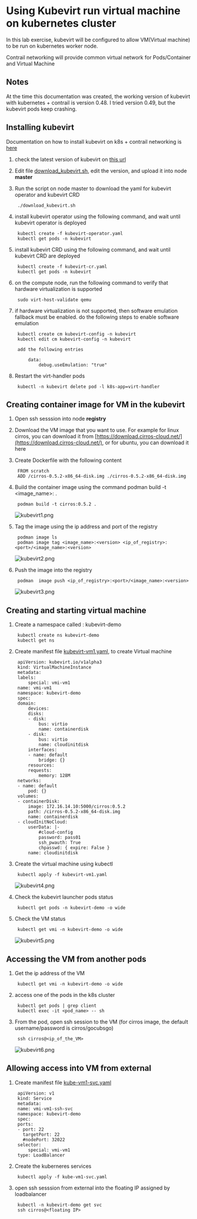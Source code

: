 # Using Kubevirt run virtual machine on kubernetes cluster
In this lab exercise, kubevirt will be configured to allow VM(Virtual machine) to be run on kubernetes worker node.

Contrail networking will provide common virtual network for Pods/Container and Virtual Machine

## Notes

At the time this documentation was created, the working version of kubevirt with kubernetes + contrail is version 0.48.
I tried version 0.49, but the kubevirt pods keep crashing.


## Installing kubevirt 

Documentation on how to install kubevirt on k8s + contrail networking is [here](https://www.juniper.net/documentation/en_US/contrail20/topics/task/installation/how-to-enable-kubevirt-kubernetes.html)

1. check the latest version of kubevirt on [this url](https://kubevirt.io/blogs/releases.html)
2. Edit file [download_kubevirt.sh](download_kubevirt.sh), edit the version, and upload it into node **master**
3. Run the script on node master to download the yaml for kubevirt operator and kubevirt CRD

        ./download_kubevirt.sh
4. install kubevirt operator using the following command, and wait until kubevirt operator is deployed

        kubectl create -f kubevirt-operator.yaml
        kubectl get pods -n kubevirt

5. install kubevirt CRD using the following command, and wait until kubevirt CRD are deployed

        kubectl create -f kubevirt-cr.yaml
        kubectl get pods -n kubevirt

6. on the compute node, run the following command to verify that hardware virtualization is supported

        sudo virt-host-validate qemu

7. if hardware virtualization is not supported, then software emulation fallback must be enabled. do the following steps to enable software emulation

        kubectl create cm kubevirt-config -n kubevirt
        kubectl edit cm kubevirt-config -n kubevirt

        add the following entries 

            data:
                debug.useEmulation: "true"
8. Restart the virt-handler pods

        kubectl -n kubevirt delete pod -l k8s-app=virt-handler


## Creating container image for VM in the kubevirt
1. Open ssh sesssion into node **registry**
2. Download the VM image that you want to use. For example for linux cirros, you can download it from [https://download.cirros-cloud.net/](https://download.cirros-cloud.net/), or for ubuntu, you can download it here 
3. Create Dockerfile with the following content

        FROM scratch 
        ADD /cirros-0.5.2-x86_64-disk.img ./cirros-0.5.2-x86_64-disk.img

4. Build the container image using the command podman build -t <image_name>:<version> .

        podman build -t cirros:0.5.2 .

    ![kubevirt1.png](images/kubevirt1.png)
5. Tag the image using the ip address and port of the registry 

        podman image ls
        podman image tag <image_name>:<version> <ip_of_registry>:<port>/<image_name>:<version>

    ![kubevirt2.png](images/kubevirt2.png)
6. Push the image into the registry 
        
        podman  image push <ip_of_registry>:<port>/<image_name>:<version>

    ![kubevirt3.png](images/kubevirt3.png)


## Creating and starting virtual machine
1. Create a namespace called : kubevirt-demo

        kubectl create ns kubevirt-demo
        kubectl get ns

2. Create manifest file [kubevirt-vm1.yaml](kubevirt-vm1.yaml]), to create Virtual machine

        apiVersion: kubevirt.io/v1alpha3
        kind: VirtualMachineInstance
        metadata:
        labels:
            special: vmi-vm1
        name: vmi-vm1
        namespace: kubevirt-demo
        spec:
        domain:
            devices:
            disks:
            - disk:
                bus: virtio
                name: containerdisk
            - disk:
                bus: virtio
                name: cloudinitdisk
            interfaces:
            - name: default
                bridge: {}
            resources:
            requests:
                memory: 128M
        networks:
        - name: default
            pod: {}
        volumes:
        - containerDisk:
            image: 172.16.14.10:5000/cirros:0.5.2
            path: /cirros-0.5.2-x86_64-disk.img
            name: containerdisk
        - cloudInitNoCloud:
            userData: |-
                #cloud-config
                password: pass01
                ssh_pwauth: True
                chpasswd: { expire: False }
            name: cloudinitdisk

3. Create the virtual machine using kubectl

        kubectl apply -f kubevirt-vm1.yaml 

    ![kubevirt4.png](images/kubevirt4.png)

4. Check the kubevirt launcher pods status

        kubectl get pods -n kubevirt-demo -o wide
5. Check the VM status 

        kubectl get vmi -n kubevirt-demo -o wide
    ![kubevirt5.png](images/kubevirt5.png)


## Accessing the VM from another pods
1. Get the ip address of the VM

        kubectl get vmi -n kubevirt-demo -o wide

1. access one of the pods in the k8s cluster

        kubectl get pods | grep client
        kubectl exec -it <pod_name> -- sh 

2. From the pod, open ssh session to the VM (for cirros image, the default username/password is cirros/gocubsgo)

        ssh cirros@<ip_of_the_VM>

    ![kubevirt6.png](images/kubevirt6.png)


## Allowing access into VM from external
1. Create manifest file [kube-vm1-svc.yaml](kube-vm1-svc.yaml)

        apiVersion: v1
        kind: Service
        metadata:
        name: vmi-vm1-ssh-svc
        namespace: kubevirt-demo
        spec:
        ports:
        - port: 22
          targetPort: 22
          #nodePort: 32022
        selector:
            special: vmi-vm1
        type: LoadBalancer

2. Create the kuberneres services

        kubectl apply -f kube-vm1-svc.yaml

3. open ssh sesssion from external into the floating IP assigned by loadbalancer

        kubectl -n kubevirt-demo get svc
        ssh cirros@<floating IP>